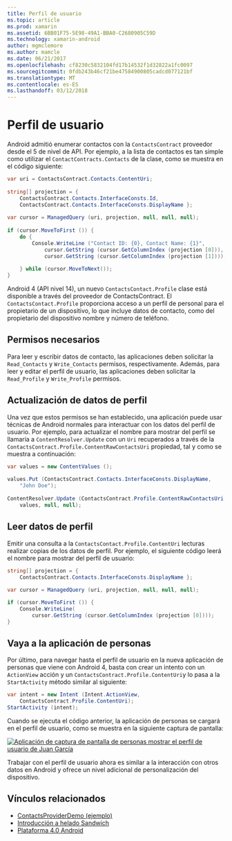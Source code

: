 ```yaml
---
title: Perfil de usuario
ms.topic: article
ms.prod: xamarin
ms.assetid: 6BB01F75-5E98-49A1-BBA0-C2680905C59D
ms.technology: xamarin-android
author: mgmclemore
ms.author: mamcle
ms.date: 06/21/2017
ms.openlocfilehash: cf8230c5832104fd17b14532f1d32822a1fc0097
ms.sourcegitcommit: 0fdb243b46cf21be47584900805cadcd077121bf
ms.translationtype: MT
ms.contentlocale: es-ES
ms.lasthandoff: 03/12/2018
---
```

# <a name="user-profile"></a>Perfil de usuario

Android admitió enumerar contactos con la `ContactsContract` proveedor desde el 5 de nivel de API. Por ejemplo, a la lista de contactos es tan simple como utilizar el `ContactContracts.Contacts` de la clase, como se muestra en el código siguiente:

```csharp
var uri = ContactsContract.Contacts.ContentUri;
           
string[] projection = {
    ContactsContract.Contacts.InterfaceConsts.Id,
    ContactsContract.Contacts.InterfaceConsts.DisplayName };
           
var cursor = ManagedQuery (uri, projection, null, null, null);
           
if (cursor.MoveToFirst ()) {
    do {
        Console.WriteLine ("Contact ID: {0}, Contact Name: {1}",
            cursor.GetString (cursor.GetColumnIndex (projection [0])),
            cursor.GetString (cursor.GetColumnIndex (projection [1])));
                   
    } while (cursor.MoveToNext());
}
```

Android 4 (API nivel 14), un nuevo `ContactsContact.Profile` clase está disponible a través del proveedor de ContactsContract. El `ContactsContact.Profile` proporciona acceso a un perfil de personal para el propietario de un dispositivo, lo que incluye datos de contacto, como del propietario del dispositivo nombre y número de teléfono.


## <a name="required-permissions"></a>Permisos necesarios

Para leer y escribir datos de contacto, las aplicaciones deben solicitar la `Read_Contacts` y `Write_Contacts` permisos, respectivamente. Además, para leer y editar el perfil de usuario, las aplicaciones deben solicitar la `Read_Profile` y `Write_Profile` permisos.


## <a name="updating-profile-data"></a>Actualización de datos de perfil

Una vez que estos permisos se han establecido, una aplicación puede usar técnicas de Android normales para interactuar con los datos del perfil de usuario. Por ejemplo, para actualizar el nombre para mostrar del perfil se llamaría a `ContentResolver.Update` con un `Uri` recuperados a través de la `ContactsContract.Profile.ContentRawContactsUri` propiedad, tal y como se muestra a continuación:

```csharp
var values = new ContentValues ();
          
values.Put (ContactsContract.Contacts.InterfaceConsts.DisplayName,
    "John Doe");
           
ContentResolver.Update (ContactsContract.Profile.ContentRawContactsUri,
    values, null, null);
```


## <a name="reading-profile-data"></a>Leer datos de perfil

Emitir una consulta a la `ContactsContact.Profile.ContentUri` lecturas realizar copias de los datos de perfil. Por ejemplo, el siguiente código leerá el nombre para mostrar del perfil de usuario:

```csharp
string[] projection = {
    ContactsContract.Contacts.InterfaceConsts.DisplayName };
           
var cursor = ManagedQuery (uri, projection, null, null, null);

if (cursor.MoveToFirst ()) {
    Console.WriteLine(
        cursor.GetString (cursor.GetColumnIndex (projection [0])));
}
```


## <a name="navigating-to-the-people-app"></a>Vaya a la aplicación de personas

Por último, para navegar hasta el perfil de usuario en la nueva aplicación de personas que viene con Android 4, basta con crear un intento con un `ActionView` acción y un `ContactsContract.Profile.ContentUri`y lo pasa a la `StartActivity` método similar al siguiente:

```csharp
var intent = new Intent (Intent.ActionView,
    ContactsContract.Profile.ContentUri);           
StartActivity (intent);
```

Cuando se ejecuta el código anterior, la aplicación de personas se cargará en el perfil de usuario, como se muestra en la siguiente captura de pantalla:

[![Aplicación de captura de pantalla de personas mostrar el perfil de usuario de Juan García](user-profile-images/15-people-app.png)](user-profile-images/15-people-app.png#lightbox)

Trabajar con el perfil de usuario ahora es similar a la interacción con otros datos en Android y ofrece un nivel adicional de personalización del dispositivo.



## <a name="related-links"></a>Vínculos relacionados

- [ContactsProviderDemo (ejemplo)](https://developer.xamarin.com/samples/monodroid/ContactsProviderDemo/)
- [Introducción a helado Sandwich](http://www.android.com/about/ice-cream-sandwich/)
- [Plataforma 4.0 Android](http://developer.android.com/sdk/android-4.0.html)
